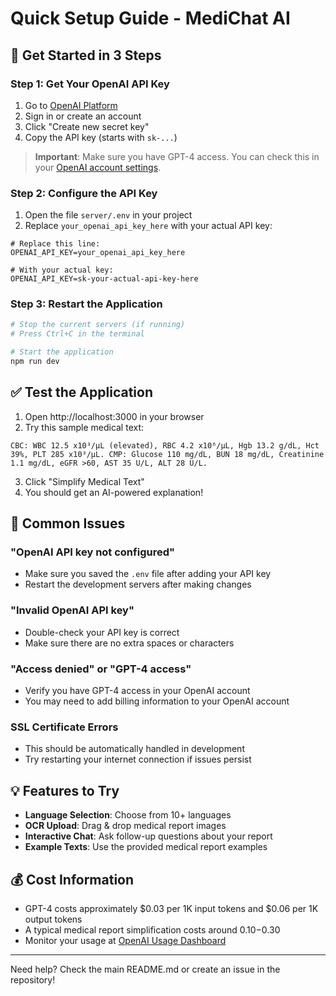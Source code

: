 # Quick Setup Guide - MediChat AI

## 🚀 Get Started in 3 Steps

### Step 1: Get Your OpenAI API Key

1. Go to [OpenAI Platform](https://platform.openai.com/api-keys)
2. Sign in or create an account
3. Click "Create new secret key"
4. Copy the API key (starts with `sk-...`)

> **Important**: Make sure you have GPT-4 access. You can check this in your [OpenAI account settings](https://platform.openai.com/account/limits).

### Step 2: Configure the API Key

1. Open the file `server/.env` in your project
2. Replace `your_openai_api_key_here` with your actual API key:

```env
# Replace this line:
OPENAI_API_KEY=your_openai_api_key_here

# With your actual key:
OPENAI_API_KEY=sk-your-actual-api-key-here
```

### Step 3: Restart the Application

```bash
# Stop the current servers (if running)
# Press Ctrl+C in the terminal

# Start the application
npm run dev
```

## ✅ Test the Application

1. Open http://localhost:3000 in your browser
2. Try this sample medical text:

```
CBC: WBC 12.5 x10³/μL (elevated), RBC 4.2 x10⁶/μL, Hgb 13.2 g/dL, Hct 39%, PLT 285 x10³/μL. CMP: Glucose 110 mg/dL, BUN 18 mg/dL, Creatinine 1.1 mg/dL, eGFR >60, AST 35 U/L, ALT 28 U/L.
```

3. Click "Simplify Medical Text"
4. You should get an AI-powered explanation!

## 🐛 Common Issues

### "OpenAI API key not configured"
- Make sure you saved the `.env` file after adding your API key
- Restart the development servers after making changes

### "Invalid OpenAI API key"
- Double-check your API key is correct
- Make sure there are no extra spaces or characters

### "Access denied" or "GPT-4 access"
- Verify you have GPT-4 access in your OpenAI account
- You may need to add billing information to your OpenAI account

### SSL Certificate Errors
- This should be automatically handled in development
- Try restarting your internet connection if issues persist

## 💡 Features to Try

- **Language Selection**: Choose from 10+ languages
- **OCR Upload**: Drag & drop medical report images
- **Interactive Chat**: Ask follow-up questions about your report
- **Example Texts**: Use the provided medical report examples

## 💰 Cost Information

- GPT-4 costs approximately $0.03 per 1K input tokens and $0.06 per 1K output tokens
- A typical medical report simplification costs around $0.10-$0.30
- Monitor your usage at [OpenAI Usage Dashboard](https://platform.openai.com/usage)

---

Need help? Check the main README.md or create an issue in the repository! 